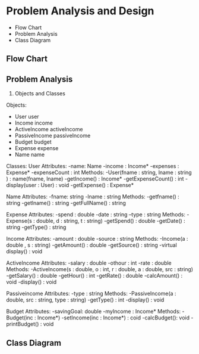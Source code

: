 # Problem Analysis and Design 

- Flow Chart
- Problem Analysis
- Class Diagram

## Flow Chart

## Problem Analysis
1. Objects and Classes

Objects:
- User user
- Income income
- ActiveIncome activeIncome
- PassiveIncome passiveIncome
- Budget budget
- Expense expense
- Name name

Classes:
User
Attributes: 
-name: Name 
-income : Income*
-expenses : Expense*
-expenseCount : int
Methods:
-User(fname : string, lname : string ) : name(fname, lname)
-getIncome() : Income*
-getExpenseCount() : int
-display(user : User) : void
-getExpense() : Expense*

Name
Attributes:
-fname: string
-lname : string
Methods:
-getfname() : string
-getlname() : string
-getFullName() : string

Expense
Attributes:
-spend : double
-date : string
–type : string
Methods:
-Expense(s : double, d : string, t : string)
-getSpend() : double
-getDate() : string
-getType() : string

Income
Attributes:
-amount : double
-source : string
Methods:
-Income(a : double , s : string)
-getAmount() : double
-getSource() : string
-virtual display() : void

ActiveIncome
Attributes:
-salary : double
-othour : int
-rate : double
Methods:
-ActiveIncome(s : double, o : int, r : double, a : double, src : string) 
-getSalary() : double
-getHour() : int
-getRate() : double
-calcAmount() : void
-display() : void

Passiveincome 
Attributes:
-type : string
Methods:
-PassiveIncome(a : double, src : string, type : string)
-getType() : int
-display() : void

Budget
Attributes:
-savingGoal: double
-myIncome : Income*
Methods:
-Budget(inc : Income*)
-setIncome(inc : Income*) : coid
-calcBudget(): void
-printBudget()  : void






## Class Diagram

